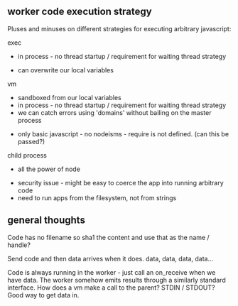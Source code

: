 worker code execution strategy
------------------------------
Pluses and minuses on different strategies for executing arbitrary javascript:

exec
  + in process - no thread startup / requirement for waiting thread strategy
  - can overwrite our local variables

vm
  + sandboxed from our local variables
  + in process - no thread startup / requirement for waiting thread strategy
  + we can catch errors using 'domains' without bailing on the master process
  - only basic javascript - no nodeisms - require is not defined. (can this be passed?)

child process
  + all the power of node
  - security issue - might be easy to coerce the app into running arbitrary code
  - need to run apps from the filesystem, not from strings

general thoughts
----------------
Code has no filename so sha1 the content and use that as the name / handle?

Send code and then data arrives when it does. data, data, data, data...

Code is always running in the worker - just call an on_receive when we have 
data. The worker somehow emits results through a similarly standard interface.
How does a vm make a call to the parent? STDIN / STDOUT? Good way to get data
in.
